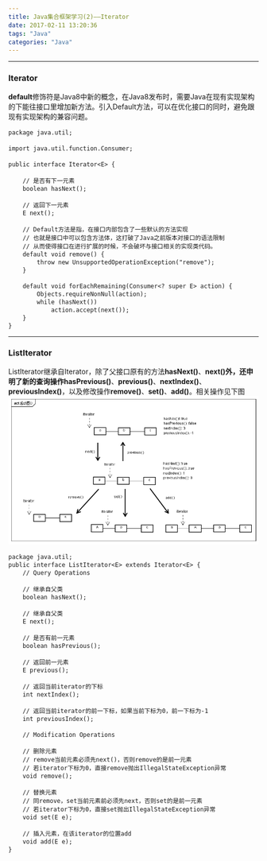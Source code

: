 ```yaml
---
title: Java集合框架学习(2)——Iterator
date: 2017-02-11 13:20:36
tags: "Java"
categories: "Java"
---
```

***
### Iterator
**default**修饰符是Java8中新的概念，在Java8发布时，需要Java在现有实现架构的下能往接口里增加新方法。引入Default方法，可以在优化接口的同时，避免跟现有实现架构的兼容问题。
```
package java.util;

import java.util.function.Consumer;

public interface Iterator<E> {

    // 是否有下一元素
    boolean hasNext();

    // 返回下一元素
    E next();

	// Default方法是指，在接口内部包含了一些默认的方法实现
	// 也就是接口中可以包含方法体，这打破了Java之前版本对接口的语法限制
    // 从而使得接口在进行扩展的时候，不会破坏与接口相关的实现类代码。
    default void remove() {
        throw new UnsupportedOperationException("remove");
    }

    default void forEachRemaining(Consumer<? super E> action) {
        Objects.requireNonNull(action);
        while (hasNext())
            action.accept(next());
    }
}

```
***
### ListIterator
ListIterator继承自Iterator，除了父接口原有的方法**hasNext()**、**next()**外，还申明了新的查询操作**hasPrevious()**、**previous()**、**nextIndex()**、**previousIndex()**，以及修改操作**remove()**、**set()**、**add()**。相关操作见下图
!["ListIterator"](/images/java-3-0.png)
```
package java.util;
public interface ListIterator<E> extends Iterator<E> {
    // Query Operations

    // 继承自父类
    boolean hasNext();

    // 继承自父类
    E next();

    // 是否有前一元素
    boolean hasPrevious();

    // 返回前一元素
    E previous();

    // 返回当前iterator的下标
    int nextIndex();

    // 返回当前iterator的前一下标，如果当前下标为0，前一下标为-1
    int previousIndex();

    // Modification Operations

    // 删除元素
    // remove当前元素必须先next()，否则remove的是前一元素
    // 若iterator下标为0，直接remove抛出IllegalStateException异常
    void remove();

    // 替换元素
    // 同remove，set当前元素前必须先next，否则set的是前一元素
    // 若iterator下标为0，直接set抛出IllegalStateException异常
    void set(E e);

    // 插入元素，在该iterator的位置add
    void add(E e);
}
```
